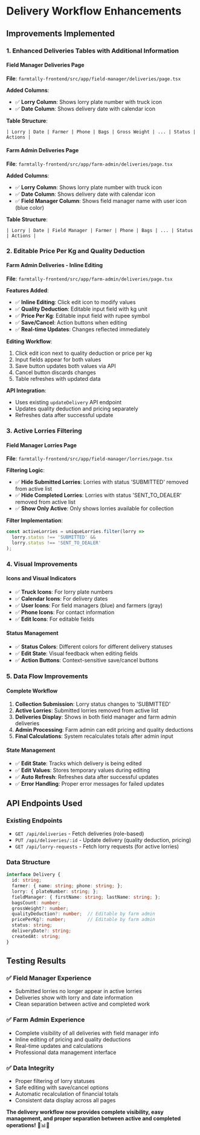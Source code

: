 # Delivery Workflow Enhancements

## Improvements Implemented

### 1. Enhanced Deliveries Tables with Additional Information

#### Field Manager Deliveries Page
**File**: `farmtally-frontend/src/app/field-manager/deliveries/page.tsx`

**Added Columns**:
- ✅ **Lorry Column**: Shows lorry plate number with truck icon
- ✅ **Date Column**: Shows delivery date with calendar icon

**Table Structure**:
```
| Lorry | Date | Farmer | Phone | Bags | Gross Weight | ... | Status | Actions |
```

#### Farm Admin Deliveries Page  
**File**: `farmtally-frontend/src/app/farm-admin/deliveries/page.tsx`

**Added Columns**:
- ✅ **Lorry Column**: Shows lorry plate number with truck icon
- ✅ **Date Column**: Shows delivery date with calendar icon
- ✅ **Field Manager Column**: Shows field manager name with user icon (blue color)

**Table Structure**:
```
| Lorry | Date | Field Manager | Farmer | Phone | Bags | ... | Status | Actions |
```

### 2. Editable Price Per Kg and Quality Deduction

#### Farm Admin Deliveries - Inline Editing
**File**: `farmtally-frontend/src/app/farm-admin/deliveries/page.tsx`

**Features Added**:
- ✅ **Inline Editing**: Click edit icon to modify values
- ✅ **Quality Deduction**: Editable input field with kg unit
- ✅ **Price Per Kg**: Editable input field with rupee symbol
- ✅ **Save/Cancel**: Action buttons when editing
- ✅ **Real-time Updates**: Changes reflected immediately

**Editing Workflow**:
1. Click edit icon next to quality deduction or price per kg
2. Input fields appear for both values
3. Save button updates both values via API
4. Cancel button discards changes
5. Table refreshes with updated data

**API Integration**:
- Uses existing `updateDelivery` API endpoint
- Updates quality deduction and pricing separately
- Refreshes data after successful update

### 3. Active Lorries Filtering

#### Field Manager Lorries Page
**File**: `farmtally-frontend/src/app/field-manager/lorries/page.tsx`

**Filtering Logic**:
- ✅ **Hide Submitted Lorries**: Lorries with status 'SUBMITTED' removed from active list
- ✅ **Hide Completed Lorries**: Lorries with status 'SENT_TO_DEALER' removed from active list
- ✅ **Show Only Active**: Only shows lorries available for collection

**Filter Implementation**:
```typescript
const activeLorries = uniqueLorries.filter(lorry => 
  lorry.status !== 'SUBMITTED' && 
  lorry.status !== 'SENT_TO_DEALER'
);
```

### 4. Visual Improvements

#### Icons and Visual Indicators
- ✅ **Truck Icons**: For lorry plate numbers
- ✅ **Calendar Icons**: For delivery dates  
- ✅ **User Icons**: For field managers (blue) and farmers (gray)
- ✅ **Phone Icons**: For contact information
- ✅ **Edit Icons**: For editable fields

#### Status Management
- ✅ **Status Colors**: Different colors for different delivery statuses
- ✅ **Edit State**: Visual feedback when editing fields
- ✅ **Action Buttons**: Context-sensitive save/cancel buttons

### 5. Data Flow Improvements

#### Complete Workflow
1. **Collection Submission**: Lorry status changes to 'SUBMITTED'
2. **Active Lorries**: Submitted lorries removed from active list
3. **Deliveries Display**: Shows in both field manager and farm admin deliveries
4. **Admin Processing**: Farm admin can edit pricing and quality deductions
5. **Final Calculations**: System recalculates totals after admin input

#### State Management
- ✅ **Edit State**: Tracks which delivery is being edited
- ✅ **Edit Values**: Stores temporary values during editing
- ✅ **Auto Refresh**: Refreshes data after successful updates
- ✅ **Error Handling**: Proper error messages for failed updates

## API Endpoints Used

### Existing Endpoints
- `GET /api/deliveries` - Fetch deliveries (role-based)
- `PUT /api/deliveries/:id` - Update delivery (quality deduction, pricing)
- `GET /api/lorry-requests` - Fetch lorry requests (for active lorries)

### Data Structure
```typescript
interface Delivery {
  id: string;
  farmer: { name: string; phone: string; };
  lorry: { plateNumber: string; };
  fieldManager: { firstName: string; lastName: string; };
  bagsCount: number;
  grossWeight?: number;
  qualityDeduction?: number;  // Editable by farm admin
  pricePerKg?: number;        // Editable by farm admin
  status: string;
  deliveryDate?: string;
  createdAt: string;
}
```

## Testing Results

### ✅ Field Manager Experience
- Submitted lorries no longer appear in active lorries
- Deliveries show with lorry and date information
- Clean separation between active and completed work

### ✅ Farm Admin Experience  
- Complete visibility of all deliveries with field manager info
- Inline editing of pricing and quality deductions
- Real-time updates and calculations
- Professional data management interface

### ✅ Data Integrity
- Proper filtering of lorry statuses
- Safe editing with save/cancel options
- Automatic recalculation of financial totals
- Consistent data display across all pages

**The delivery workflow now provides complete visibility, easy management, and proper separation between active and completed operations!** 🌾📊✅